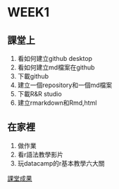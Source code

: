 # WEEK1
## 課堂上
1. 看如何建立github desktop<br />
2. 看如何建立md檔案在github<br />
3. 下載github<br />
4. 建立一個repository和一個md檔案<br />
5. 下載R&R studio
6. 建立rmarkdown和Rmd,html
## 在家裡
1. 做作業
2. 看r語法教學影片
3. 玩datacamp的r基本教學六大關


[課堂成果](https://icedragon5235.github.io/ntu-cs-x/week1/test.html)
